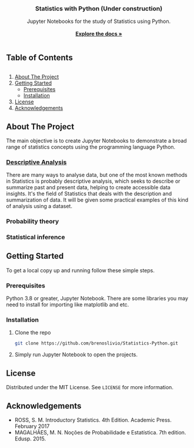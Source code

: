 <!-- PROJECT LOGO -->
<br />
<p align="center">
  <h3 align="center">Statistics with Python (Under construction)</h3>

  <p align="center">
    Jupyter Notebooks for the study of Statistics using Python.
    <br />
    <br />
    <a href="https://github.com/brenoslivio/Statistics-Python/"><strong>Explore the docs »</strong></a>
  </p>
</p>


<!-- TABLE OF CONTENTS -->

<summary><h2 style="display: inline-block">Table of Contents</h2></summary>
<ol>
  <li>
    <a href="#about-the-project">About The Project</a>
  </li>
  <li>
    <a href="#getting-started">Getting Started</a>
    <ul>
      <li><a href="#prerequisites">Prerequisites</a></li>
      <li><a href="#installation">Installation</a></li>
    </ul>
  </li>
  <li><a href="#license">License</a></li>
  <li><a href="#acknowledgements">Acknowledgements</a></li>
</ol>


<!-- ABOUT THE PROJECT -->
## About The Project

The main objective is to create Jupyter Notebooks to demonstrate a broad range of statistics concepts using the programming language Python.

### [Descriptive Analysis](https://nbviewer.jupyter.org/github/brenoslivio/Statistics-Python/blob/main/1-DescriptiveAnalysis/1_DescriptiveAnalysis.ipynb)

There are many ways to analyse data, but one of the most known methods in Statistics is probably descriptive analysis, which seeks to describe or summarize past and present data, helping to create accessible data insights. It's the field of Statistics that deals with the description and summarization of data. It will be given some practical examples of this kind of analysis using a dataset.

### Probability theory

### Statistical inference

<!-- GETTING STARTED -->
## Getting Started

To get a local copy up and running follow these simple steps.

### Prerequisites

Python 3.8 or greater, Jupyter Notebook. There are some libraries you may need to install for importing like matplotlib and etc.

### Installation

1. Clone the repo
   ```sh
   git clone https://github.com/brenoslivio/Statistics-Python.git
   ```
2. Simply run Jupyter Notebook to open the projects.

<!-- LICENSE -->
## License

Distributed under the MIT License. See `LICENSE` for more information.

<!-- ACKNOWLEDGEMENTS -->
## Acknowledgements

* ROSS, S. M. Introductory Statistics. 4th Edition. Academic Press. February 2017
* MAGALHÃES, M. N. Noções de Probabilidade e Estatística. 7th edition. Edusp. 2015.
